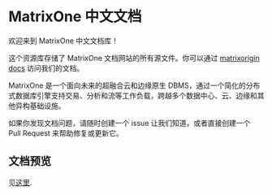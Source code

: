 # MatrixOne 中文文档

欢迎来到 MatrixOne 中文文档库！

这个资源库存储了 MatrixOne 文档网站的所有源文件。你可以通过 [matrixorigin docs](https://docs.matrixorigin.cn) 访问我们的文档。

MatrixOne 是一个面向未来的超融合云和边缘原生 DBMS，通过一个简化的分布式数据库引擎支持交易、分析和流等工作负载，跨越多个数据中心、云、边缘和其他异构基础设施。

如果你发现文档问题，请随时创建一个 issue 让我们知道，或者直接创建一个 Pull Request 来帮助修复或更新它。

## 文档预览

见[这里](CONTRIBUTING.md).
